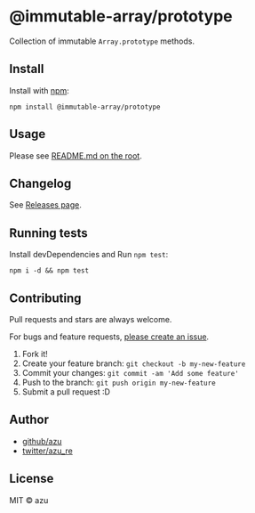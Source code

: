 # @immutable-array/prototype

Collection of immutable `Array.prototype` methods.

## Install

Install with [npm](https://www.npmjs.com/):

    npm install @immutable-array/prototype

## Usage

Please see [README.md on the root](../../README.md).

## Changelog

See [Releases page](https://github.com/azu/immutable-array-prototype/releases).

## Running tests

Install devDependencies and Run `npm test`:

    npm i -d && npm test

## Contributing

Pull requests and stars are always welcome.

For bugs and feature requests, [please create an issue](https://github.com/azu/immutable-array-prototype/issues).

1. Fork it!
2. Create your feature branch: `git checkout -b my-new-feature`
3. Commit your changes: `git commit -am 'Add some feature'`
4. Push to the branch: `git push origin my-new-feature`
5. Submit a pull request :D

## Author

- [github/azu](https://github.com/azu)
- [twitter/azu_re](https://twitter.com/azu_re)

## License

MIT © azu
